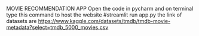MOVIE RECOMMENDATION APP
Open the code in pycharm and on terminal type this command to host the website 
#streamlit run app.py
the link of datasets are 
https://www.kaggle.com/datasets/tmdb/tmdb-movie-metadata?select=tmdb_5000_movies.csv
